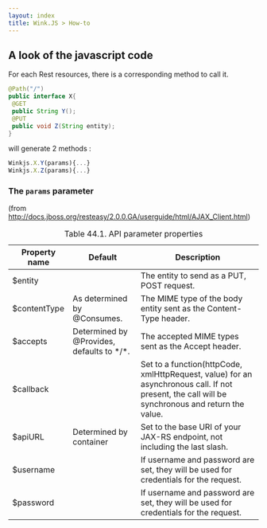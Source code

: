 ```yaml
---
layout: index
title: Wink.JS > How-to
---
```


## A look of the javascript code

For each Rest resources, there is a corresponding method to call it.

```java
@Path("/")
public interface X{
 @GET
 public String Y();
 @PUT
 public void Z(String entity);
}
```

will generate 2 methods :

```js
Winkjs.X.Y(params){...}
Winkjs.X.Z(params){...}
```


### The `params` parameter

(from <http://docs.jboss.org/resteasy/2.0.0.GA/userguide/html/AJAX_Client.html>)
<table><caption>Table&nbsp;44.1.&nbsp;API parameter properties</caption><thead><tr>
						<th>Property name</th>
						<th>Default</th>
						<th>Description</th>
					</tr></thead><tbody><tr>
						<td>$entity</td>
						<td>
						</td><td>The entity to send as a PUT, POST request.</td>
					</tr><tr>
						<td>$contentType</td>
						<td>As determined by @Consumes.</td>
						<td>The MIME type of the body entity sent as the Content-Type header.</td>
					</tr><tr>
						<td>$accepts</td>
						<td>Determined by @Provides, defaults to */*.</td>
						<td>The accepted MIME types sent as the Accept header.</td>
					</tr><tr>
						<td>$callback</td>
						<td>
						</td><td>
							Set to a function(httpCode, xmlHttpRequest, value) for an asynchronous call. If 
							not present, the call will be synchronous and return the value.
						</td>
					</tr><tr>
						<td>$apiURL</td>
						<td>Determined by container</td>
						<td>Set to the base URI of your JAX-RS endpoint, not including the last slash.</td>
					</tr><tr>
						<td>$username</td>
						<td>
						</td><td>If username and password are set, they will be used for credentials for the request.</td>
					</tr><tr>
						<td>$password</td>
						<td>
						</td><td>If username and password are set, they will be used for credentials for the request.</td>
					</tr></tbody></table>
